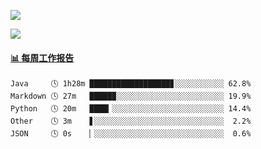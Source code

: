 [![](https://count.getloli.com/get/@Quan666.github.readme)](https://count.getloli.com/)


[![](https://chat.getloli.com/room/@Quan666.github/svg?width=600&height=100&limit=20&theme=light&title=Quan666@github:%20~&fontSize=13)](https://chat.getloli.com/room/@Quan666.github?title=Quan666的留言板)


 <!-- waka-box start -->
#### <a href="https://gist.github.com/204ad9111ce51ffe775886f66538b500" target="_blank">📊 每周工作报告</a>
```text
Java     🕓 1h28m ██████████████████▊░░░░░░░░░░░ 62.8%
Markdown 🕓 27m   █████▉░░░░░░░░░░░░░░░░░░░░░░░░ 19.9%
Python   🕓 20m   ████▎░░░░░░░░░░░░░░░░░░░░░░░░░ 14.4%
Other    🕓 3m    ▋░░░░░░░░░░░░░░░░░░░░░░░░░░░░░  2.2%
JSON     🕓 0s    ▏░░░░░░░░░░░░░░░░░░░░░░░░░░░░░  0.6%
```
<!-- Powered by https://github.com/journey-ad/waka-box-go . -->
<!-- waka-box end -->













<!--
**Quan666/Quan666** is a ✨ _special_ ✨ repository because its `README.md` (this file) appears on your GitHub profile.

Here are some ideas to get you started:

- 🔭 I’m currently working on ...
- 🌱 I’m currently learning ...
- 👯 I’m looking to collaborate on ...
- 🤔 I’m looking for help with ...
- 💬 Ask me about ...
- 📫 How to reach me: ...
- 😄 Pronouns: ...
- ⚡ Fun fact: ...
-->
